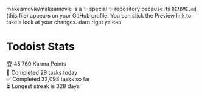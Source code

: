 makeamovie/makeamovie is a ✨ special ✨ repository because its `README.md` (this file) appears on your GitHub profile.
You can click the Preview link to take a look at your changes. darn right ya can

# Todoist Stats

<!-- TODO-IST:START -->
🏆  45,760 Karma Points           
🌸  Completed 29 tasks today           
✅  Completed 32,098 tasks so far           
⏳  Longest streak is 328 days
<!-- TODO-IST:END -->